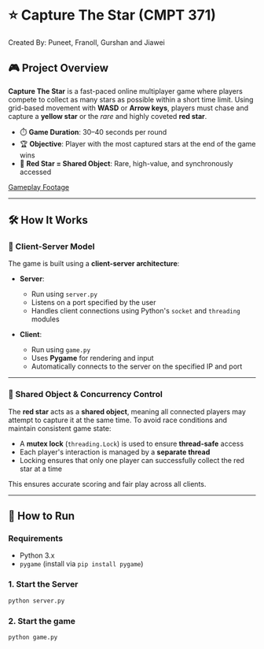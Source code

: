 # ⭐ Capture The Star (CMPT 371)
Created By: Puneet, Franoll, Gurshan and Jiawei

## 🎮 Project Overview

**Capture The Star** is a fast-paced online multiplayer game where players compete to collect as many stars as possible within a short time limit. Using grid-based movement with **WASD** or **Arrow keys**, players must chase and capture a **yellow star** or the *rare* and highly coveted **red star**.

- ⏱️ **Game Duration**: 30–40 seconds per round  
- 🏆 **Objective**: Player with the most captured stars at the end of the game wins  
- 🌟 **Red Star = Shared Object**: Rare, high-value, and synchronously accessed

[Gameplay Footage](https://www.youtube.com/watch?v=mhVdACm6OCg)

---

## 🛠️ How It Works

### 🧩 Client-Server Model

The game is built using a **client-server architecture**:

- **Server**:  
  - Run using `server.py`
  - Listens on a port specified by the user
  - Handles client connections using Python's `socket` and `threading` modules

- **Client**:  
  - Run using `game.py`
  - Uses **Pygame** for rendering and input
  - Automatically connects to the server on the specified IP and port

---

### 🔄 Shared Object & Concurrency Control

The **red star** acts as a **shared object**, meaning all connected players may attempt to capture it at the same time. To avoid race conditions and maintain consistent game state:

- A **mutex lock** (`threading.Lock`) is used to ensure **thread-safe** access
- Each player's interaction is managed by a **separate thread**
- Locking ensures that only one player can successfully collect the red star at a time

This ensures accurate scoring and fair play across all clients.

---

## 🧪 How to Run

### Requirements
- Python 3.x
- `pygame` (install via `pip install pygame`)

### 1. Start the Server
```bash
python server.py 
```

### 2. Start the game
```bash
python game.py 
```